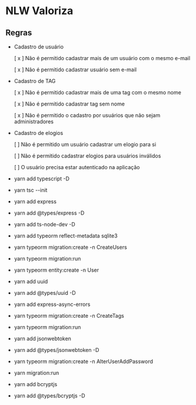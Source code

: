 # NLW Valoriza

## Regras

- Cadastro de usuário

  [ x ] Não é permitido cadastrar mais de um usuário com o mesmo e-mail

  [ x ] Não é permitido cadastrar usuário sem e-mail

- Cadastro de TAG

  [ x ] Não é permitido cadastrar mais de uma tag com o mesmo nome

  [ x ] Não é permitido cadastrar tag sem nome

  [ x ] Não é permitido o cadastro por usuários que não sejam administradores

- Cadastro de elogios

  [ ] Não é permitido um usuário cadastrar um elogio para si

  [ ] Não é permitido cadastrar elogios para usuários inválidos

  [ ] O usuário precisa estar autenticado na aplicação

* yarn add typescript -D
* yarn tsc --init

* yarn add express
* yarn add @types/express -D

* yarn add ts-node-dev -D

* yarn add typeorm reflect-metadata sqlite3

* yarn typeorm migration:create -n CreateUsers
* yarn typeorm migration:run

* yarn typeorm entity:create -n User

* yarn add uuid
* yarn add @types/uuid -D

* yarn add express-async-errors

* yarn typeorm migration:create -n CreateTags
* yarn typeorm migration:run

* yarn add jsonwebtoken
* yarn add @types/jsonwebtoken -D

* yarn typeorm migration:create -n AlterUserAddPassword
* yarn migration:run

* yarn add bcryptjs
* yarn add @types/bcryptjs -D